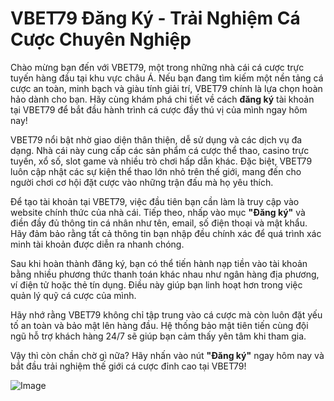 # VBET79 Đăng Ký - Trải Nghiệm Cá Cược Chuyên Nghiệp

Chào mừng bạn đến với VBET79, một trong những nhà cái cá cược trực tuyến hàng đầu tại khu vực châu Á. Nếu bạn đang tìm kiếm một nền tảng cá cược an toàn, minh bạch và giàu tính giải trí, VBET79 chính là lựa chọn hoàn hảo dành cho bạn. Hãy cùng khám phá chi tiết về cách **đăng ký** tài khoản tại VBET79 để bắt đầu hành trình cá cược đầy thú vị của mình ngay hôm nay!

VBET79 nổi bật nhờ giao diện thân thiện, dễ sử dụng và các dịch vụ đa dạng. Nhà cái này cung cấp các sản phẩm cá cược thể thao, casino trực tuyến, xổ số, slot game và nhiều trò chơi hấp dẫn khác. Đặc biệt, VBET79 luôn cập nhật các sự kiện thể thao lớn nhỏ trên thế giới, mang đến cho người chơi cơ hội đặt cược vào những trận đấu mà họ yêu thích.

Để tạo tài khoản tại VBET79, việc đầu tiên bạn cần làm là truy cập vào website chính thức của nhà cái. Tiếp theo, nhấp vào mục **"Đăng ký"** và điền đầy đủ thông tin cá nhân như tên, email, số điện thoại và mật khẩu. Hãy đảm bảo rằng tất cả thông tin bạn nhập đều chính xác để quá trình xác minh tài khoản được diễn ra nhanh chóng.

Sau khi hoàn thành đăng ký, bạn có thể tiến hành nạp tiền vào tài khoản bằng nhiều phương thức thanh toán khác nhau như ngân hàng địa phương, ví điện tử hoặc thẻ tín dụng. Điều này giúp bạn linh hoạt hơn trong việc quản lý quỹ cá cược của mình.

Hãy nhớ rằng VBET79 không chỉ tập trung vào cá cược mà còn luôn đặt yếu tố an toàn và bảo mật lên hàng đầu. Hệ thống bảo mật tiên tiến cùng đội ngũ hỗ trợ khách hàng 24/7 sẽ giúp bạn cảm thấy yên tâm khi tham gia.

Vậy thì còn chần chờ gì nữa? Hãy nhấn vào nút **"Đăng ký"** ngay hôm nay và bắt đầu trải nghiệm thế giới cá cược đỉnh cao tại VBET79! 

![Image](https://github.com/user-attachments/assets/bd51ea9f-0666-407b-a7a7-98ead6de688c)